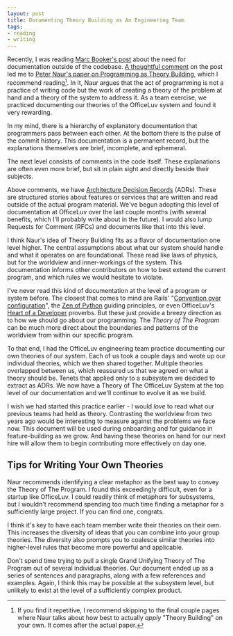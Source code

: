 ```yaml
---
layout: post
title: Documenting Theory Building as An Engineering Team
tags:
- reading
- writing
---
```


Recently, I was reading [Marc Booker's post][1] about the need for documentation outside of the codebase.
[A thoughtful comment][2] on the post led me to [Peter Naur's paper on Programming as Theory Building][0], which I recommend reading[^1].
In it, Naur argues that the act of programming is not a practice of writing code but the work of creating a theory of the problem at hand and a theory of the system to address it.
As a team exercise, we practiced documenting our theories of the OfficeLuv system and found it very rewarding.

In my mind, there is a hierarchy of explanatory documentation that programmers pass between each other.
At the bottom there is the pulse of the commit history.
This documentation is a permanent record, but the explanations themselves are brief, incomplete, and ephemeral.

The next level consists of comments in the code itself.
These explanations are often even more brief, but sit in plain sight and directly beside their subjects.

Above comments, we have [Architecture Decision Records][4] (ADRs).
These are structured stories about features or services that are written and read outside of the actual program material.
We've begun adopting this level of documentation at OfficeLuv over the last couple months (with several benefits, which I'll probably write about in the future).
I would also lump Requests for Comment (RFCs) and documents like that into this level.

I think Naur's idea of Theory Building fits as a flavor of documentation one level higher.
The central assumptions about what our system should handle and what it operates on are foundational.
These read like laws of physics, but for the worldview and inner-workings of the system.
This documentation informs other contributors on how to best extend the current program, and which rules we would hesitate to violate.

I've never read this kind of documentation at the level of a program or system before.
The closest that comes to mind are Rails' "[Convention over configuration](https://en.m.wikipedia.org/wiki/Convention_over_configuration)", the [Zen of Python](https://en.m.wikipedia.org/wiki/Zen_of_Python) guiding principles, or even OfficeLuv's [Heart of a Developer](https://github.com/officeluv/heart-of-a-developer) proverbs.
But these just provide a breezy direction as to how we should go about our programming.
The _Theory of The Program_ can be much more direct about the boundaries and patterns of the worldview from within our specific program.

To that end, I had the OfficeLuv engineering team practice documenting our own theories of our system.
Each of us took a couple days and wrote up our individual theories, which we then shared together.
Multiple theories overlapped between us, which reassured us that we agreed on what a theory should be.
Tenets that applied only to a subsystem we decided to extract as ADRs.
We now have a Theory of The OfficeLuv System at the top level of our documentation and we'll continue to evolve it as we build.

I wish we had started this practice earlier - I would _love_ to read what our previous teams had held as theory.
Contrasting the worldview from two years ago would be interesting to measure against the problems we face now.
This document will be used during onboarding and for guidance in feature-building as we grow.
And having these theories on hand for our next hire will allow them to begin contributing more effectively on day one.

## Tips for Writing Your Own Theories

Naur recommends identifying a clear metaphor as the best way to convey the Theory of The Program.
I found this exceedingly difficult, even for a startup like OfficeLuv.
I could readily think of metaphors for subsystems, but I wouldn't recommend spending too much time finding a metaphor for a sufficiently large project.
If you can find one, congrats.

I think it's key to have each team member write their theories on their own.
This increases the diversity of ideas that you can combine into your group theories.
The diversity also prompts you to coalesce similar theories into higher-level rules that become more powerful and applicable.

Don't spend time trying to pull a single Grand Unifying Theory of The Program out of several individual theories.
Our document ended up as a series of sentences and paragraphs, along with a few references and examples.
Again, I think this may be possible at the subsystem level, but unlikely to exist at the level of a sufficiently complex product.

[^1]: If you find it repetitive, I recommend skipping to the final couple pages where Naur talks about how best to actually _apply_ "Theory Building" on your own. It comes after the actual paper.

[0]: http://pages.cs.wisc.edu/~remzi/Naur.pdf
[1]: http://brooker.co.za/blog/2020/06/23/code.html
[2]: https://news.ycombinator.com/item?id=23751652
[4]: http://thinkrelevance.com/blog/2011/11/15/documenting-architecture-decisions
